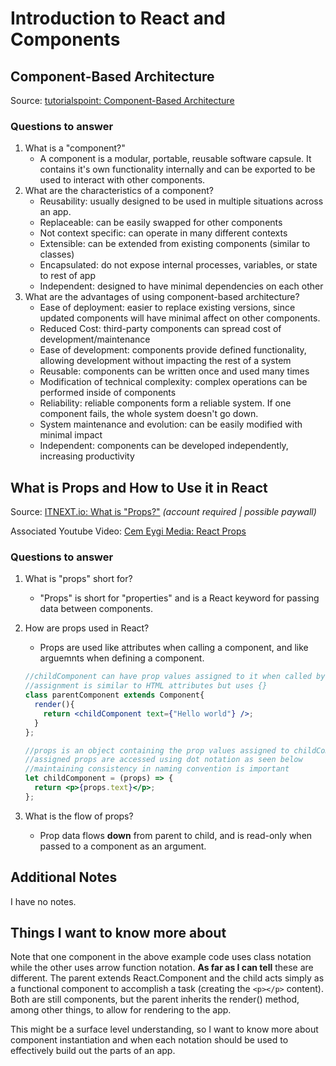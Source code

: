 # Introduction to React and Components

## Component-Based Architecture

Source: [tutorialspoint: Component-Based Architecture](https://www.tutorialspoint.com/software_architecture_design/component_based_architecture.htm)

### Questions to answer

01. What is a "component?"
    - A component is a modular, portable, reusable software capsule. It contains it's own functionality internally and can be exported to be used to interact with other components.
02. What are the characteristics of a component?
    - Reusability: usually designed to be used in multiple situations across an app.
    - Replaceable: can be easily swapped for other components
    - Not context specific: can operate in many different contexts
    - Extensible: can be extended from existing components (similar to classes)
    - Encapsulated: do not expose internal processes, variables, or state to rest of app
    - Independent: designed to have minimal dependencies on each other
03. What are the advantages of using component-based architecture?
    - Ease of deployment: easier to replace existing versions, since updated components will have minimal affect on other components.
    - Reduced Cost: third-party components can spread cost of development/maintenance
    - Ease of development: components provide defined functionality, allowing development without impacting the rest of a system
    - Reusable: components can be written once and used many times
    - Modification of technical complexity: complex operations can be performed inside of components
    - Reliability: reliable components form a reliable system. If one component fails, the whole system doesn't go down.
    - System maintenance and evolution: can be easily modified with minimal impact
    - Independent: components can be developed independently, increasing productivity

## What is Props and How to Use it in React

Source: [ITNEXT.io: What is "Props?"](https://itnext.io/what-is-props-and-how-to-use-it-in-react-da307f500da0#:~:text=%E2%80%9CProps%E2%80%9D%20is%20a%20special%20keyword,way%20from%20parent%20to%20child)
*(account required | possible paywall)*

Associated Youtube Video: [Cem Eygi Media: React Props](https://www.youtube.com/watch?v=M_Fmvs5CiDo)

### Questions to answer

01. What is "props" short for?
    - "Props" is short for "properties" and is a React keyword for passing data between components.
02. How are props used in React?
    - Props are used like attributes when calling a component, and like arguemnts when defining a component.

    ```jsx
    //childComponent can have prop values assigned to it when called by a parent
    //assignment is similar to HTML attributes but uses {}
    class parentComponent extends Component{
      render(){
        return <childComponent text={"Hello world"} />;
      }
    };

    //props is an object containing the prop values assigned to childComponent
    //assigned props are accessed using dot notation as seen below
    //maintaining consistency in naming convention is important
    let childComponent = (props) => {
      return <p>{props.text}</p>;
    };
    ```

03. What is the flow of props?
    - Prop data flows **down** from parent to child, and is read-only when passed to a component as an argument.

## Additional Notes

I have no notes.

## Things I want to know more about

Note that one component in the above example code uses class notation while the other uses arrow function notation. **As far as I can tell** these are different. The parent extends React.Component and the child acts simply as a functional component to accomplish a task (creating the `<p></p>` content). Both are still components, but the parent inherits the render() method, among other things, to allow for rendering to the app.

This might be a surface level understanding, so I want to know more about component instantiation and when each notation should be used to effectively build out the parts of an app.
